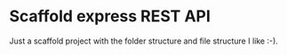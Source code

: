 # Scaffold express REST API

Just a scaffold project with the folder structure and file structure I like :-).
